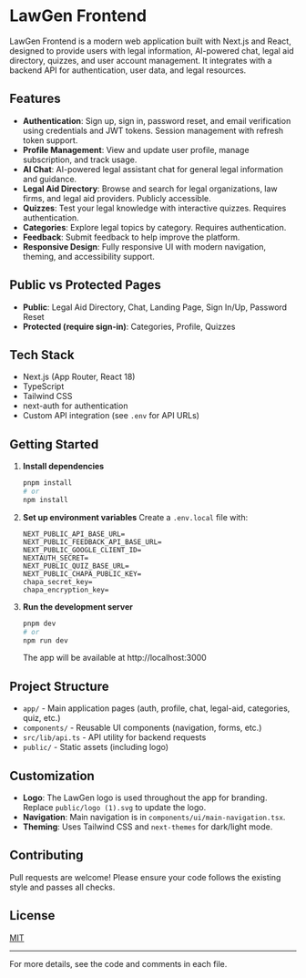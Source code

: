 # LawGen Frontend

LawGen Frontend is a modern web application built with Next.js and React, designed to provide users with legal information, AI-powered chat, legal aid directory, quizzes, and user account management. It integrates with a backend API for authentication, user data, and legal resources.

## Features

- **Authentication**: Sign up, sign in, password reset, and email verification using credentials and JWT tokens. Session management with refresh token support.
- **Profile Management**: View and update user profile, manage subscription, and track usage.
- **AI Chat**: AI-powered legal assistant chat for general legal information and guidance.
- **Legal Aid Directory**: Browse and search for legal organizations, law firms, and legal aid providers. Publicly accessible.
- **Quizzes**: Test your legal knowledge with interactive quizzes. Requires authentication.
- **Categories**: Explore legal topics by category. Requires authentication.
- **Feedback**: Submit feedback to help improve the platform.
- **Responsive Design**: Fully responsive UI with modern navigation, theming, and accessibility support.

## Public vs Protected Pages

- **Public**: Legal Aid Directory, Chat, Landing Page, Sign In/Up, Password Reset
- **Protected (require sign-in)**: Categories, Profile, Quizzes

## Tech Stack

- Next.js (App Router, React 18)
- TypeScript
- Tailwind CSS
- next-auth for authentication
- Custom API integration (see `.env` for API URLs)

## Getting Started

1. **Install dependencies**

   ```sh
   pnpm install
   # or
   npm install
   ```

2. **Set up environment variables**
   Create a `.env.local` file with:

   ```env
   NEXT_PUBLIC_API_BASE_URL=
   NEXT_PUBLIC_FEEDBACK_API_BASE_URL=
   NEXT_PUBLIC_GOOGLE_CLIENT_ID=
   NEXTAUTH_SECRET=
   NEXT_PUBLIC_QUIZ_BASE_URL=
   NEXT_PUBLIC_CHAPA_PUBLIC_KEY=
   chapa_secret_key=
   chapa_encryption_key=

   ```

3. **Run the development server**
   ```sh
   pnpm dev
   # or
   npm run dev
   ```
   The app will be available at http://localhost:3000

## Project Structure

- `app/` - Main application pages (auth, profile, chat, legal-aid, categories, quiz, etc.)
- `components/` - Reusable UI components (navigation, forms, etc.)
- `src/lib/api.ts` - API utility for backend requests
- `public/` - Static assets (including logo)

## Customization

- **Logo**: The LawGen logo is used throughout the app for branding. Replace `public/logo (1).svg` to update the logo.
- **Navigation**: Main navigation is in `components/ui/main-navigation.tsx`.
- **Theming**: Uses Tailwind CSS and `next-themes` for dark/light mode.

## Contributing

Pull requests are welcome! Please ensure your code follows the existing style and passes all checks.

## License

[MIT](LICENSE)

---

For more details, see the code and comments in each file.
